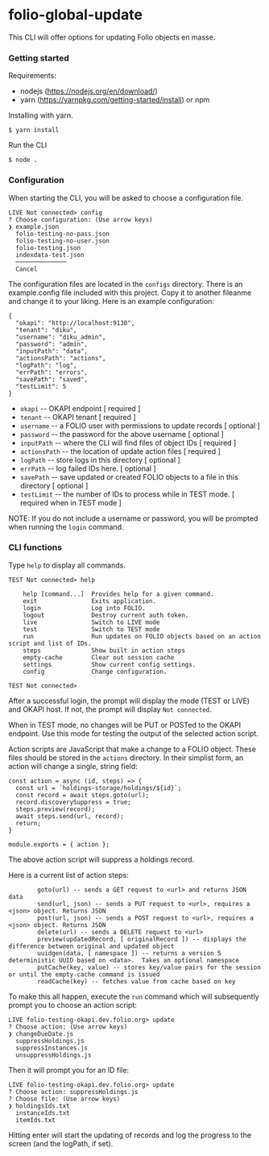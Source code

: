 # folio-global-update

This CLI will offer options for updating Folio objects en masse.

### Getting started

Requirements: 

* nodejs (https://nodejs.org/en/download/)
* yarn (https://yarnpkg.com/getting-started/install) or npm

Installing with yarn.

`$ yarn install`

Run the CLI

`$ node .`


### Configuration

When starting the CLI, you will be asked to choose a configuration file.

```
LIVE Not connected> config
? Choose configuration: (Use arrow keys)
❯ example.json 
  folio-testing-no-pass.json 
  folio-testing-no-user.json 
  folio-testing.json 
  indexdata-test.json 
  ──────────────
  Cancel 
```

The configuration files are located in the `configs` directory.  There is an example.config file included with this project.  Copy it to another fileanme and change it to your liking.  Here is an example configuration:

```
{
  "okapi": "http://localhost:9130",
  "tenant": "diku",
  "username": "diku_admin",
  "password": "admin",
  "inputPath": "data",
  "actionsPath": "actions",
  "logPath": "log",
  "errPath": "errors",
  "savePath": "saved",
  "testLimit": 5
}
```

- `okapi` -- OKAPI endpoint [ required ]
- `tenant` -- OKAPI tenant [ required ]
- `username` -- a FOLIO user with permissions to update records [ optional ]
- `password` -- the password for the above username [ optional ]
- `inputPath` -- where the CLI will find files of object IDs [ required ]
- `actionsPath` -- the location of update action files [ required ]
- `logPath` -- store logs in this directory [ optional ]
- `errPath` -- log failed IDs here.  [ optional ]
- `savePath` -- save updated or created FOLIO objects to a file in this directory [ optional ]
- `testLimit` -- the number of IDs to process while in TEST mode. [ required when in TEST mode ]

NOTE: If you do not include a username or password, you will be prompted when running the `login` command.

### CLI functions

Type `help` to display all commands.

```
TEST Not connected> help

    help [command...]  Provides help for a given command.
    exit               Exits application.
    login              Log into FOLIO.
    logout             Destroy current auth token.
    live               Switch to LIVE mode
    test               Switch to TEST mode
    run                Run updates on FOLIO objects based on an action script and list of IDs.
    steps              Show built in action steps
    empty-cache        Clear out session cache
    settings           Show current config settings.
    config             Change configuration.

TEST Not connected> 
```

After a successful login, the prompt will display the mode (TEST or LIVE) and OKAPI host.  If not, the prompt will display `Not connected`.

When in TEST mode, no changes will be PUT or POSTed to the OKAPI endpoint.  Use this mode for testing the output of the selected action script.

Action scripts are JavaScript that make a change to a FOLIO object.  These files should be stored in the `actions` directory.  In their simplist form, an action will change a single, string field:

```
const action = async (id, steps) => {
  const url = `holdings-storage/holdings/${id}`;
  const record = await steps.goto(url);
  record.discoverySuppress = true;
  steps.preview(record);
  await steps.send(url, record);
  return;
}

module.exports = { action };
```
The above action script will suppress a holdings record.

Here is a current list of action steps:

```
        goto(url) -- sends a GET request to <url> and returns JSON data
        send(url, json) -- sends a PUT request to <url>, requires a <json> object. Returns JSON
        post(url, json) -- sends a POST request to <url>, requires a <json> object. Returns JSON
        delete(url) -- sends a DELETE request to <url>
        preview(updatedRecord, [ originalRecord ]) -- displays the difference between original and updated object
        uuidgen(data, [ namespace ]) -- returns a version 5 deterministic UUID based on <data>.  Takes an optional namespace
        putCache(key, value) -- stores key/value pairs for the session or until the empty-cache command is issued
        readCache(key) -- fetches value from cache based on key
```

To make this all happen, execute the `run` command which will subsequently prompt you to choose an action script:

```
LIVE folio-testing-okapi.dev.folio.org> update
? Choose action: (Use arrow keys)
❯ changeDueDate.js 
  suppressHoldings.js 
  suppressInstances.js 
  unsuppressHoldings.js 
```

Then it will prompt you for an ID file:

```
LIVE folio-testing-okapi.dev.folio.org> update
? Choose action: suppressHoldings.js
? Choose file: (Use arrow keys)
❯ holdingsIds.txt 
  instanceIds.txt 
  itemIds.txt 
```

Hitting enter will start the updating of records and log the progress to the screen (and the logPath, if set).

